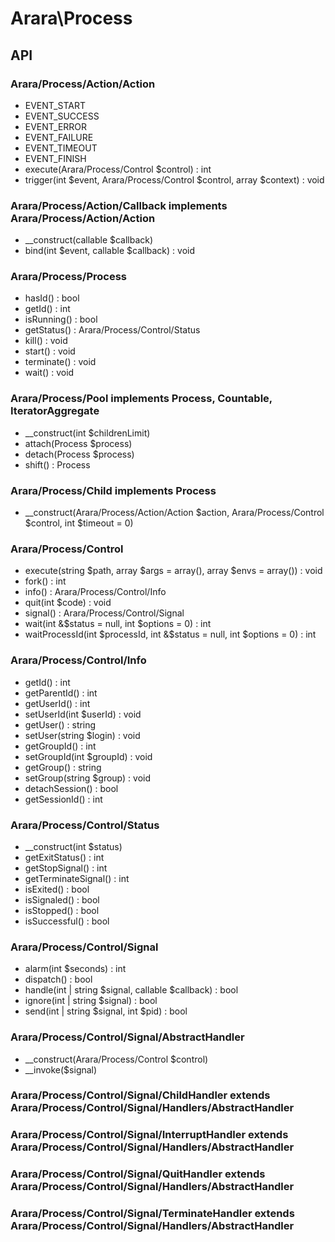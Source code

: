 # Arara\Process

## API

### Arara/Process/Action/Action
- EVENT_START
- EVENT_SUCCESS
- EVENT_ERROR
- EVENT_FAILURE
- EVENT_TIMEOUT
- EVENT_FINISH
- execute(Arara/Process/Control $control) : int
- trigger(int $event, Arara/Process/Control $control, array $context) : void

### Arara/Process/Action/Callback implements Arara/Process/Action/Action
- __construct(callable $callback)
- bind(int $event, callable $callback) : void

### Arara/Process/Process
- hasId() : bool
- getId() : int
- isRunning() : bool
- getStatus() : Arara/Process/Control/Status
- kill() : void
- start() : void
- terminate() : void
- wait() : void

### Arara/Process/Pool implements Process, Countable, IteratorAggregate
- __construct(int $childrenLimit)
- attach(Process $process)
- detach(Process $process)
- shift() : Process

### Arara/Process/Child implements Process
- __construct(Arara/Process/Action/Action $action, Arara/Process/Control $control, int $timeout = 0)

### Arara/Process/Control
- execute(string $path, array $args = array(), array $envs = array()) : void
- fork() : int
- info() : Arara/Process/Control/Info
- quit(int $code) : void
- signal() : Arara/Process/Control/Signal
- wait(int &$status = null, int $options = 0) : int
- waitProcessId(int $processId, int &$status = null, int $options = 0) : int

### Arara/Process/Control/Info
- getId() : int
- getParentId() : int
- getUserId() : int
- setUserId(int $userId) : void
- getUser() : string
- setUser(string $login) : void
- getGroupId() : int
- setGroupId(int $groupId) : void
- getGroup() : string
- setGroup(string $group) : void
- detachSession() : bool
- getSessionId() : int

### Arara/Process/Control/Status
- __construct(int $status)
- getExitStatus() : int
- getStopSignal() : int
- getTerminateSignal() : int
- isExited() : bool
- isSignaled() : bool
- isStopped() : bool
- isSuccessful() : bool

### Arara/Process/Control/Signal
- alarm(int $seconds) : int
- dispatch() : bool
- handle(int | string $signal, callable $callback) : bool
- ignore(int | string $signal) : bool
- send(int | string $signal, int $pid) : bool

### Arara/Process/Control/Signal/AbstractHandler
- __construct(Arara/Process/Control $control)
- __invoke($signal)

### Arara/Process/Control/Signal/ChildHandler extends Arara/Process/Control/Signal/Handlers/AbstractHandler
### Arara/Process/Control/Signal/InterruptHandler extends Arara/Process/Control/Signal/Handlers/AbstractHandler
### Arara/Process/Control/Signal/QuitHandler extends Arara/Process/Control/Signal/Handlers/AbstractHandler
### Arara/Process/Control/Signal/TerminateHandler extends Arara/Process/Control/Signal/Handlers/AbstractHandler
